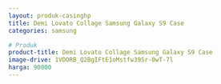 ```yaml
---
layout: produk-casinghp
title: Demi Lovato Collage Samsung Galaxy S9 Case
categories: samsung

# Produk
product-title: Demi Lovato Collage Samsung Galaxy S9 Case
image-drive: 1VDORB_Q2BgIFtE1oMstfw39Sr-0wT-7l
harga: 90000
---
```

